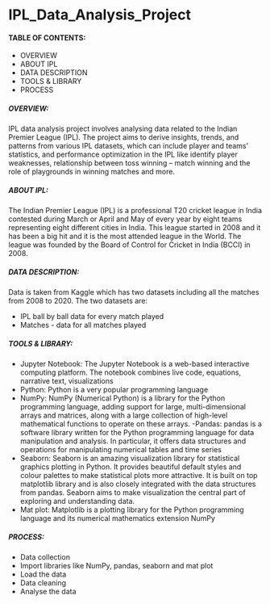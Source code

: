 # IPL_Data_Analysis_Project
#### TABLE OF CONTENTS:
- OVERVIEW
-	ABOUT IPL
-	DATA DESCRIPTION
-	TOOLS & LIBRARY
-	PROCESS 
##### OVERVIEW: 
IPL data analysis project involves analysing data related to the Indian Premier League (IPL). The project aims to derive insights, trends, and patterns from various IPL datasets, which can include player and teams’ statistics, and performance optimization in the IPL like identify player weaknesses, relationship between toss winning – match winning and the role of playgrounds in winning matches and more.
##### ABOUT IPL: 
The Indian Premier League (IPL) is a professional T20 cricket league in India contested during March or April and May of every year by eight teams representing eight different cities in India. This league started in 2008 and it has been a big hit and it is the most attended league in the World. The league was founded by the Board of Control for Cricket in India (BCCI) in 2008.   
##### DATA DESCRIPTION:
Data is taken from Kaggle which has two datasets including all the matches from 2008 to 2020. 
The two datasets are:
- IPL ball by ball data for every match played
- Matches - data for all matches played
##### TOOLS & LIBRARY:
- Jupyter Notebook: The Jupyter Notebook is a web-based interactive computing platform. The notebook combines live code, equations, narrative text, visualizations
- Python: Python is a very popular programming language
- NumPy: NumPy (Numerical Python) is a library for the Python programming language, adding support for large, multi-dimensional arrays and matrices, along with a large collection of high-level mathematical functions to operate on these arrays.
-Pandas: pandas is a software library written for the Python programming language for data manipulation and analysis. In particular, it offers data structures and operations for manipulating numerical tables and time series
- Seaborn: Seaborn is an amazing visualization library for statistical graphics plotting in Python. It provides beautiful default styles and colour palettes to make statistical plots more attractive. It is built on top matplotlib library and is also closely integrated with the data structures from pandas.
Seaborn aims to make visualization the central part of exploring and understanding data.
- Mat plot: Matplotlib is a plotting library for the Python programming language and its numerical mathematics extension NumPy
##### PROCESS:
- Data collection
-	Import libraries like NumPy, pandas, seaborn and mat plot
-	Load the data
-	Data cleaning 
-	Analyse the data


